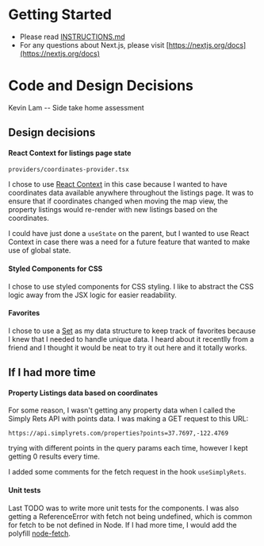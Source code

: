 # Getting Started

- Please read [INSTRUCTIONS.md](https://github.com/reside-eng/take-home-assignment-nextjs-simplyrets/blob/main/INSTRUCTIONS.md)
- For any questions about Next.js, please visit [https://nextjs.org/docs](https://nextjs.org/docs)

# Code and Design Decisions

Kevin Lam -- Side take home assessment 

## Design decisions

#### React Context for listings page state

`providers/coordinates-provider.tsx`

I chose to use [React Context](https://react.dev/reference/react/createContext) in this case because I wanted to have coordinates data available anywhere throughout the listings page. It was to ensure that if coordinates changed when moving the map view, the property listings would re-render with new listings based on the coordinates. 

I could have just done a `useState` on the parent, but I wanted to use React Context in case there was a need for a future feature that wanted to make use of global state.

#### Styled Components for CSS

I chose to use styled components for CSS styling. I like to abstract the CSS logic away from the JSX logic for easier readability. 

#### Favorites 

I chose to use a [Set](https://developer.mozilla.org/en-US/docs/Web/JavaScript/Reference/Global_Objects/Set) as my data structure to keep track of favorites because I knew that I needed to handle unique data. I heard about it recentlly from a friend and I thought it would be neat to try it out here and it totally works.

## If I had more time

####  Property Listings data based on coordinates

For some reason, I wasn't getting any property data when I called the Simply Rets API with points data. I was making a GET request to this URL:

`https://api.simplyrets.com/properties?points=37.7697,-122.4769`

trying with different points in the query params each time, however I kept getting 0 results every time. 

I added some comments for the fetch request in the hook `useSimplyRets`. 

#### Unit tests

Last TODO was to write more unit tests for the components. I was also getting a ReferenceError with fetch not being undefined, which is common for fetch to be not defined in Node. If I had more time, I would add the polyfill [node-fetch](https://www.npmjs.com/package/node-fetch).  